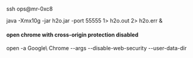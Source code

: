ssh ops@mr-0xc8

java -Xmx10g -jar h2o.jar -port 55555 1> h2o.out 2> h2o.err &

#### open chrome with cross-origin protection disabled

open -a Google\ Chrome --args --disable-web-security --user-data-dir